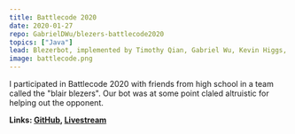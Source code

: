 ```yaml
---
title: Battlecode 2020
date: 2020-01-27
repo: GabrielDWu/blezers-battlecode2020
topics: ["Java"]
lead: Blezerbot, implemented by Timothy Qian, Gabriel Wu, Kevin Higgs, Colin Galen
image: battlecode.png
---
```


I participated in Battlecode 2020 with friends from high school in a team called the "blair blezers". Our bot was at some point claled altruistic for helping out the opponent.

**Links: [GitHub](https://github.com/GabrielDWu/blezers-battlecode2020), [Livestream](https://www.youtube.com/watch?v=pV24Pqji0Is)**
